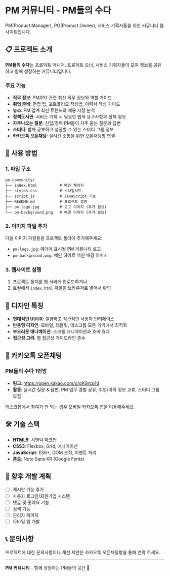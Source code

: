 # PM 커뮤니티 - PM들의 수다

PM(Product Manager), PO(Product Owner), 서비스 기획자들을 위한 커뮤니티 웹사이트입니다.

## 📋 프로젝트 소개

**PM들의 수다**는 프로덕트 매니저, 프로덕트 오너, 서비스 기획자들이 모여 정보를 공유하고 함께 성장하는 커뮤니티입니다.

### 주요 기능

- **직무 정보**: PM/PO 관련 최신 직무 정보와 역할 가이드
- **취업 준비**: 면접 팁, 포트폴리오 작성법, 이력서 작성 가이드
- **뉴스**: PM 업계 최신 트렌드와 채용 시장 분석
- **정책도서관**: 서비스 기획 시 필요한 법적 요구사항과 정책 정보
- **자주나오는 질문**: 신입/경력 PM들이 자주 묻는 질문과 답변
- **스터디**: 함께 공부하고 성장할 수 있는 스터디 그룹 정보
- **카카오톡 오픈채팅**: 실시간 소통을 위한 오픈채팅방 연결

## 🚀 사용 방법

### 1. 파일 구조
```
pm-community/
├── index.html          # 메인 페이지
├── styles.css          # 스타일시트
├── script.js           # JavaScript 기능
├── README.md           # 프로젝트 설명
├── pm-logo.jpg         # 로고 이미지 (추가 필요)
└── pm-background.png   # 배경 이미지 (추가 필요)
```

### 2. 이미지 파일 추가

다음 이미지 파일들을 프로젝트 폴더에 추가해주세요:

- `pm-logo.jpg`: 헤더에 표시될 PM 커뮤니티 로고
- `pm-background.png`: 메인 히어로 섹션 배경 이미지

### 3. 웹사이트 실행

1. 프로젝트 폴더를 웹 서버에 업로드하거나
2. 로컬에서 `index.html` 파일을 브라우저로 열어서 확인

## 🎨 디자인 특징

- **현대적인 UI/UX**: 깔끔하고 직관적인 사용자 인터페이스
- **반응형 디자인**: 모바일, 태블릿, 데스크톱 모든 기기에서 최적화
- **부드러운 애니메이션**: 스크롤 애니메이션과 호버 효과
- **접근성 고려**: 웹 접근성 가이드라인 준수

## 📱 카카오톡 오픈채팅

### PM들의 수다 1번방
- **링크**: https://open.kakao.com/o/gKGrcp1d
- **활동**: 실시간 질문 & 답변, PM 업무 경험 공유, 취업/이직 정보 교류, 스터디 그룹 모집

데스크톱에서 참여가 안 되는 경우 모바일 카카오톡 앱을 이용해주세요.

## 🛠 기술 스택

- **HTML5**: 시맨틱 마크업
- **CSS3**: Flexbox, Grid, 애니메이션
- **JavaScript**: ES6+, DOM 조작, 이벤트 처리
- **폰트**: Noto Sans KR (Google Fonts)

## 🎯 향후 개발 계획

- [ ] 게시판 기능 추가
- [ ] 사용자 로그인/회원가입 시스템
- [ ] 댓글 및 좋아요 기능
- [ ] 검색 기능
- [ ] 관리자 페이지
- [ ] 모바일 앱 개발

## 📞 문의사항

프로젝트에 대한 문의사항이나 개선 제안은 카카오톡 오픈채팅방을 통해 연락 주세요.

---

**PM 커뮤니티** - 함께 성장하는 PM들의 공간 🚀 